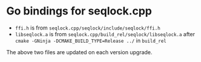 # Go bindings for seqlock.cpp

- `ffi.h` is from `seqlock.cpp/seqlock/include/seqlock/ffi.h`
- `libseqlock.a` is from `seqlock.cpp/build_rel/seqlock/libseqlock.a` after `cmake -GNinja -DCMAKE_BUILD_TYPE=Release ../` in `build_rel`

The above two files are updated on each version upgrade.
